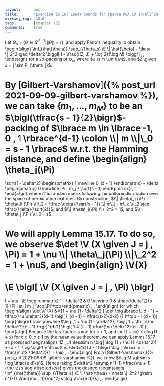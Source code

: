 ```yaml
---
layout:      post
title:       "Exercise 15.16: Lower bounds for sparse PCA in $\\ell^2$-error"
sorting_tag: "1516"
tags:        [chapter 15]
comments:    true
---
```


Let $\Theta_s = \lbrace \theta \in S^{d-1} \colon \| \theta \| = s \rbrace$, and apply Fano's inequality to obtain
\begin{align}
  \inf\_{\hat{\theta}} \sup\_{\Theta\_s}
    \E \\| \hat{\theta} - \theta \\|\_2^2
    \geq
    \delta^2
    \biggl[
      1 - \frac{I(Z, J) + \log 2}{\log M}
    \biggr]
    \, ,
\end{align}
for a $2\delta$-packing of $\Theta_s$, where $J \sim \Unif[M]$, and $Z \given J = j \sim P_{\theta_j}$.

By [Gilbert-Varshamov]({% post_url 2021-09-09-gilbert-varshamov %}), we can take $\lbrace m_1 , \ldots , m_M \rbrace$ to be an $\bigl(\tfrac{s - 1}{2}\bigr)$-packing of $\lbrace m \in \lbrace -1, 0 , 1 \rbrace^{d-1} \colon \\| m \\|\_0 = s - 1 \rbrace$ w.r.t. the Hamming distance, and define
\begin{align}
  \theta\_j(\Pi)
  =
  \sqrt{1 - \delta^2}
  \begin{pmatrix}
    1 \newline
    0\_{d - 1}
  \end{pmatrix}
  +
  \delta
  \begin{pmatrix}
    0 \newline
    \Pi \, m\_j / \sqrt{s - 1}
  \end{pmatrix}
  \, ,
\end{align}
where $\Pi$ is random matrix following the uniform distribution over the space of permutation matrices.
By construction, $\\| \theta\_j (\Pi) - \theta\_k (\Pi) \\|\_2 = \tfrac{\delta}{\sqrt{s - 1}} \\| m\_j - m\_k \\|_2 \geq \tfrac{\delta}{\sqrt{2}}$, and $\\| \theta\_j(\Pi) \\|\_2^2 = 1$, and $\\| \theta\_j (\Pi) \\|_0 = s$.

We will apply Lemma 15.17. To do so, we observe $\det \V (X \given J = j , \Pi) = 1 + \nu \\| \theta\_j(\Pi) \\|\_2^2 = 1 + \nu$, and
\begin{align}
  \V(X)
  =
  \E \bigl[ \V (X \given J = j , \Pi) \bigr]
  =
  I
  +
  \nu \,
  \E \begin{pmatrix}
    1 - \delta^2 & 0 \newline
    0 & \tfrac{\delta^2}{s - 1} \Pi \, m\_j m\_j^\top \Pi^\top
  \end{pmatrix}
  \, ,
\end{align}
for which
\begin{align}
  \det \V (X)
  &=
  [1 + \nu (1 - \delta^2)]
  \det \bigl\lbrace
    I\_{d - 1}
    \+
    \tfrac{\nu \delta^2}{d-1} \bigl[
      I\_{d - 1} + \tfrac{s-2}{d-2} (1 1^\top - I\_{d - 1})
    \bigr]
  \bigr\rbrace
  \newline
  &\leq
  [1 + \nu (1 - \delta^2)]
  \bigl[
    1 + \tfrac{\nu \delta^2}{d - 1}
  \bigr]^{d-2}
  \bigl[
    1 + (s - 1) \tfrac{\nu \delta^2}{d - 1}
  ]
  \, .
\end{align}
Because the last factor is one for $s = 1$, and $\log (1 + cx) \leq c \log (1 + x)$ for $x \geq 0, c \geq 1$ by the mean value theorem, we can apply Lemma 15.17 as promised
\begin{align}
  I(Z , J)
  \lesssim
  n \bigl[
    \log (1 + \nu (1 -\delta^2))
    +
    (d - 1)
    \log \bigl(1 + \tfrac{\nu \delta^2}{d - 1}\bigr)
  \bigr]
  \lesssim
  n \frac{\nu^2 \delta^2}{1 + \nu}
  \, .
\end{align}
From [Gilbert-Varshamov]({% post_url 2021-09-09-gilbert-varshamov %}), we know $\log M \gtrsim s \log \tfrac{e d}{s}$. Hence taking $\delta^2 \asymp n^{-1} \tfrac{\nu + 1}{\nu^2} s \log \tfrac{ed}{s}$ gives the desired
\begin{align}
  \inf\_{\hat{\theta}} \sup\_{\Theta\_s}
    \E \\| \hat{\theta} - \theta \\|\_2^2
  \gtrsim
  n^{-1}
  \frac{\nu + 1}{\nu^2}
  s \log \frac{e d}{s}
  \, .
\end{align}
